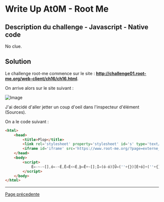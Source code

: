 # Write Up At0M - Root Me

## Description du challenge - Javascript - Native code

No clue. 

## Solution

Le challenge root-me commence sur le site : <b><u>http://challenge01.root-me.org/web-client/ch16/ch16.html</u></b>.

On arrive alors sur le site suivant :

![Image](https://marc-emmanuel9.github.io/Root%20Me/WEB%20-%20Client/Javascript%20-%20Native%20code/Ressources/Photo_site.jpg)

J'ai decidé d'aller jetter un coup d'oeil dans l'inspecteur d'élément (Sources).

On a le code suivant :

```html
<html>
    <head>
        <title>Plop</title>
        <link rel='stylesheet' property='stylesheet' id='s' type='text/css' href='/template/s.css' media='all' />
        <iframe id='iframe' src='https://www.root-me.org/?page=externe_header'></iframe>
    </head>
    <body>
        <script>
            É=-~-~[],ó=-~É,Ë=É<<É,þ=Ë+~[];Ì=(ó-ó)[Û=(''+{})[É+ó]+(''+{})[ó-É]+([].ó+'')[ó-É]+(!!''+'')[ó]+({}+'')[ó+ó]+(!''+'')[ó-É]+(!''+'')[É]+(''+{})[É+ó]+({}+'')[ó+ó]+(''+{})[ó-É]+(!''+'')[ó-É]][Û];Ì(Ì((!''+'')[ó-É]+(!''+'')[ó]+(!''+'')[ó-ó]+(!''+'')[É]+((!''+''))[ó-É]+([].$+'')[ó-É]+'\''+''+'\\'+(ó-É)+(É+É)+(ó-É)+'\\'+(þ)+(É+ó)+'\\'+(ó-É)+(ó+ó)+(ó-ó)+'\\'+(ó-É)+(ó+ó)+(É)+'\\'+(ó-É)+(É+ó)+(þ)+'\\'+(ó-É)+(É+ó)+(É+ó)+'\\'+(ó-É)+(ó+ó)+(ó-ó)+'\\'+(ó-É)+(ó+ó)+(É+É)+'\\'+(É+ó)+(ó-ó)+'\\'+(É+É)+(þ)+'\\'+(ó-É)+(ó-ó)+(É+ó)+'\\'+(ó-É)+(É+ó)+(ó+ó)+'\\'+(ó-É)+(ó+ó)+(É+É)+'\\'+(ó-É)+(ó+ó)+(É)+'\\'+(ó-É)+(É+É)+(É+ó)+'\\'+(ó-É)+(þ)+(É)+'\\'+(É+É)+(ó-ó)+'\\'+(ó-É)+(É+ó)+(É+É)+'\\'+(ó-É)+(É+É)+(É+ó)+'\\'+(É+É)+(ó-ó)+'\\'+(ó-É)+(É+ó)+(É+ó)+'\\'+(ó-É)+(É+ó)+(þ)+'\\'+(ó-É)+(ó+ó)+(É+É)+'\\'+(É+É)+(ó-ó)+'\\'+(ó-É)+(É+É)+(É+É)+'\\'+(ó-É)+(É+É)+(É+ó)+'\\'+(É+É)+(ó-ó)+'\\'+(ó-É)+(ó+ó)+(ó-ó)+'\\'+(ó-É)+(É+É)+(ó-É)+'\\'+(ó-É)+(ó+ó)+(ó)+'\\'+(ó-É)+(ó+ó)+(ó)+'\\'+(ó-É)+(É+É)+(É+ó)+'\\'+(É+É)+(þ)+'\\'+(É+ó)+(ó-É)+'\\'+(þ)+(ó)+'\\'+(ó-É)+(É+ó)+(ó-É)+'\\'+(ó-É)+(É+É)+(ó+ó)+'\\'+(É+ó)+(ó-ó)+'\\'+(ó-É)+(É+É)+(ó-É)+'\\'+(þ)+(É+ó)+'\\'+(þ)+(É+ó)+'\\'+(É+É)+(þ)+'\\'+(ó-É)+(ó+ó)+(É+É)+'\\'+(ó-É)+(É+ó)+(þ)+'\\'+(ó-É)+(ó+ó)+(É+É)+'\\'+(ó-É)+(É+ó)+(þ)+'\\'+(ó+ó)+(ó-É)+'\\'+(ó+ó)+(É)+'\\'+(ó+ó)+(ó)+'\\'+(ó-É)+(É+ó)+(É+É)+'\\'+(ó-É)+(É+ó)+(þ)+'\\'+(ó-É)+(É+ó)+(É+É)+'\\'+(É+É)+(þ)+'\\'+(É+ó)+(ó-É)+'\\'+(ó-É)+(þ)+(ó)+'\\'+(ó-É)+(É+É)+(ó-É)+'\\'+(ó-É)+(É+ó)+(É+É)+'\\'+(ó-É)+(É+É)+(É+ó)+'\\'+(ó-É)+(ó+ó)+(É)+'\\'+(ó-É)+(ó+ó)+(É+É)+'\\'+(É+ó)+(ó-ó)+'\\'+(É+É)+(þ)+'\\'+(ó-É)+(É+É)+(É)+'\\'+(ó-É)+(ó+ó)+(É)+'\\'+(ó-É)+(É+É)+(ó-É)+'\\'+(ó-É)+(ó+ó)+(ó+ó)+'\\'+(ó-É)+(É+ó)+(þ)+'\\'+(É+É)+(þ)+'\\'+(É+ó)+(ó-É)+'\\'+(þ)+(ó)+'\\'+(ó-É)+(þ)+(É+ó)+'\\'+(ó-É)+(É+É)+(É+ó)+'\\'+(ó-É)+(É+ó)+(É+É)+'\\'+(ó-É)+(ó+ó)+(ó)+'\\'+(ó-É)+(É+É)+(É+ó)+'\\'+(ó-É)+(þ)+(ó)+'\\'+(ó-É)+(É+É)+(ó-É)+'\\'+(ó-É)+(É+ó)+(É+É)+'\\'+(ó-É)+(É+É)+(É+ó)+'\\'+(ó-É)+(ó+ó)+(É)+'\\'+(ó-É)+(ó+ó)+(É+É)+'\\'+(É+ó)+(ó-ó)+'\\'+(É+É)+(þ)+'\\'+(ó-É)+(É+É)+(ó+ó)+'\\'+(ó-É)+(É+É)+(ó-É)+'\\'+(ó-É)+(É+ó)+(ó-É)+'\\'+(ó-É)+(É+ó)+(É+É)+'\\'+(É+ó)+(ó+ó)+'\\'+(É+ó)+(ó+ó)+'\\'+(É+ó)+(ó+ó)+'\\'+(É+É)+(þ)+'\\'+(É+ó)+(ó-É)+'\\'+(þ)+(ó)+'\\'+(ó-É)+(þ)+(É+ó)+'\'')())()
        </script>
    </body>
</html>
```
-------------
[Page précedente](https://marc-emmanuel9.github.io/Root%20Me/)